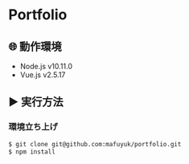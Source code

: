 # Portfolio

## 🌐 動作環境
* Node.js v10.11.0
* Vue.js v2.5.17

## ▶ 実行方法
### 環境立ち上げ
```bash
$ git clone git@github.com:mafuyuk/portfolio.git
$ npm install
```
